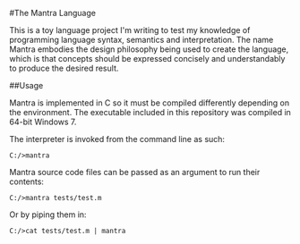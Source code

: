 
#The Mantra Language

This is a toy language project I'm writing to test my knowledge of programming language syntax, semantics and interpretation. The name Mantra embodies the design philosophy being used to create the language, which is that concepts should be expressed concisely and understandably to produce the desired result.

##Usage

Mantra is implemented in C so it must be compiled differently depending on the environment. The executable included in this repository was compiled in 64-bit Windows 7.

The interpreter is invoked from the command line as such:
    
    C:/>mantra

Mantra source code files can be passed as an argument to run their contents:

    C:/>mantra tests/test.m

Or by piping them in:

    C:/>cat tests/test.m | mantra